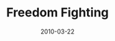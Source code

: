 ---
layout: media
category: media
series: "Free"
title: "Freedom Fighting"
date: 2010-03-22
description: "Chuck Mingo talks about how freedom is maintained in the midst of community."
video: "https://s3.amazonaws.com/crossroadsvideomessages/Free5.mp4"
video-poster: "https://www.crossroads.net/uploadedfiles/Free5-still.jpg"
---